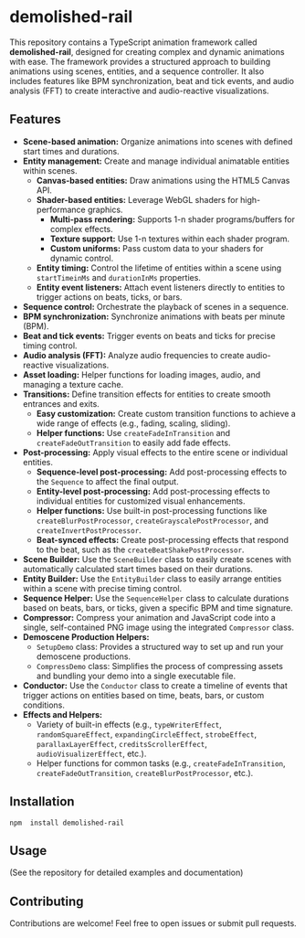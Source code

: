 
# demolished-rail

  This repository contains a TypeScript animation framework called **demolished-rail**, designed for creating complex and dynamic animations with ease. The framework provides a structured approach to building animations using scenes, entities, and a sequence controller. It also includes features like BPM synchronization, beat and tick events, and audio analysis (FFT) to create interactive and audio-reactive visualizations.
  

## Features

* **Scene-based animation:** Organize animations into scenes with defined start times and durations.
* **Entity management:** Create and manage individual animatable entities within scenes.
    * **Canvas-based entities:** Draw animations using the HTML5 Canvas API.
    * **Shader-based entities:** Leverage WebGL shaders for high-performance graphics.
        * **Multi-pass rendering:** Supports 1-n shader programs/buffers for complex effects.
        * **Texture support:** Use 1-n textures within each shader program.
        * **Custom uniforms:** Pass custom data to your shaders for dynamic control.
    * **Entity timing:** Control the lifetime of entities within a scene using `startTimeinMs` and `durationInMs` properties.
    * **Entity event listeners:** Attach event listeners directly to entities to trigger actions on beats, ticks, or bars.
* **Sequence control:** Orchestrate the playback of scenes in a sequence.
* **BPM synchronization:** Synchronize animations with beats per minute (BPM).
* **Beat and tick events:** Trigger events on beats and ticks for precise timing control.
* **Audio analysis (FFT):** Analyze audio frequencies to create audio-reactive visualizations.
* **Asset loading:** Helper functions for loading images, audio, and managing a texture cache.
* **Transitions:** Define transition effects for entities to create smooth entrances and exits.
    * **Easy customization:** Create custom transition functions to achieve a wide range of effects (e.g., fading, scaling, sliding).
    * **Helper functions:** Use `createFadeInTransition` and `createFadeOutTransition` to easily add fade effects.
* **Post-processing:** Apply visual effects to the entire scene or individual entities.
    * **Sequence-level post-processing:** Add post-processing effects to the `Sequence` to affect the final output.
    * **Entity-level post-processing:** Add post-processing effects to individual entities for customized visual enhancements.
    * **Helper functions:**  Use built-in post-processing functions like `createBlurPostProcessor`, `createGrayscalePostProcessor`, and `createInvertPostProcessor`.
    * **Beat-synced effects:** Create post-processing effects that respond to the beat, such as the `createBeatShakePostProcessor`.
* **Scene Builder:**  Use the `SceneBuilder` class to easily create scenes with automatically calculated start times based on their durations.
* **Entity Builder:** Use the `EntityBuilder` class to easily arrange entities within a scene with precise timing control.
* **Sequence Helper:** Use the `SequenceHelper` class to calculate durations based on beats, bars, or ticks, given a specific BPM and time signature.
* **Compressor:** Compress your animation and JavaScript code into a single, self-contained PNG image using the integrated `Compressor` class.
* **Demoscene Production Helpers:**
    *   `SetupDemo` class: Provides a structured way to set up and run your demoscene productions.
    *   `CompressDemo` class:  Simplifies the process of compressing assets and bundling your demo into a single executable file.
* **Conductor:**  Use the `Conductor` class to create a timeline of events that trigger actions on entities based on time, beats, bars, or custom conditions.
* **Effects and Helpers:**
    *   Variety of built-in effects (e.g., `typeWriterEffect`, `randomSquareEffect`, `expandingCircleEffect`, `strobeEffect`, `parallaxLayerEffect`, `creditsScrollerEffect`, `audioVisualizerEffect`, etc.).
    *   Helper functions for common tasks (e.g., `createFadeInTransition`, `createFadeOutTransition`, `createBlurPostProcessor`, etc.).


## Installation
 

    npm  install demolished-rail


## Usage

  
(See  the  repository  for  detailed  examples  and  documentation)
  

## Contributing

  
Contributions  are  welcome!  Feel  free  to  open  issues  or  submit  pull  requests.

  
 
 
  